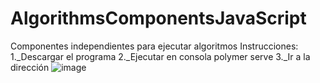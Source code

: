 # AlgorithmsComponentsJavaScript
Componentes independientes para ejecutar algoritmos
Instrucciones:
1._Descargar el programa
2._Ejecutar en consola polymer serve
3._Ir a la dirección 
![image](https://user-images.githubusercontent.com/76792770/127070015-e172d679-3207-41cf-9338-def1e784be2d.png)
